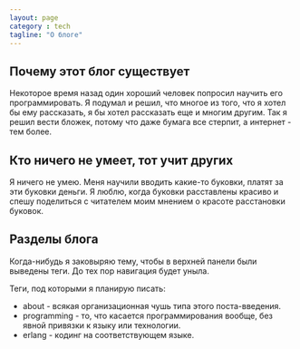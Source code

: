 ```yaml
---
layout: page
category : tech
tagline: "О блоге"
---
```


## Почему этот блог существует
Некоторое время назад один хороший человек попросил научить его программировать. Я подумал и решил, что многое из того, что я хотел бы ему рассказать, я бы хотел рассказать еще и многим другим. Так я решил вести бложек, потому что даже бумага все стерпит, а интернет - тем более.

## Кто ничего не умеет, тот учит других
Я ничего не умею. Меня научили вводить какие-то буковки, платят за эти буковки деньги. Я люблю, когда буковки расставлены красиво и спешу поделиться с читателем моим мнением о красоте расстановки буковок.

## Разделы блога
Когда-нибудь я заковыряю тему, чтобы в верхней панели были выведены теги. До тех пор навигация будет уныла.

Теги, под которыми я планирую писать:
- about - всякая организационная чушь типа этого поста-введения.
- programming - то, что касается программирования вообще, без явной привязки к языку или технологии.
- erlang - кодинг на соответствующем языке.
